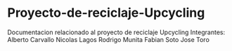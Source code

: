 # Proyecto-de-reciclaje-Upcycling
Documentacion relacionado al proyecto de reciclaje Upcycling
Integrantes:
Alberto Carvallo
Nicolas Lagos
Rodrigo Munita
Fabian Soto
Jose Toro
